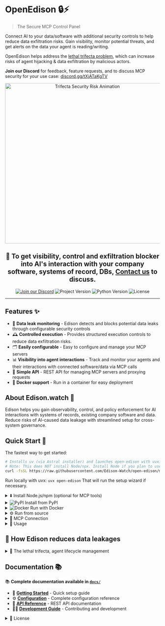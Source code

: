 # OpenEdison 🔒⚡️

> The Secure MCP Control Panel

Connect AI to your data/software with additional security controls to help reduce data exfiltration risks. Gain visibility, monitor potential threats, and get alerts on the data your agent is reading/writing.

OpenEdison helps address the [lethal trifecta problem](https://simonwillison.net/2025/Jun/16/the-lethal-trifecta/), which can increase risks of agent hijacking & data exfiltration by malicious actors.

**Join our Discord** for feedback, feature requests, and to discuss MCP security for your use case: [discord.gg/tXjATaKgTV](https://discord.gg/tXjATaKgTV)

<p align="center">
  <img src="media/trifecta520p.gif" alt="Trifecta Security Risk Animation" width="520">
</p>

<div align="center">
  <h2>📧 To get visibility, control and exfiltration blocker into AI's interaction with your company software, systems of record, DBs, <a href="mailto:hello@edison.watch">Contact us</a> to discuss.</h2>
</div>

<p align="center">
  <a href="https://discord.gg/tXjATaKgTV"><img alt="Join our Discord" src="https://img.shields.io/badge/Discord-Join%20us-5865F2?logo=discord&logoColor=white"></a>
  <img alt="Project Version" src="https://img.shields.io/pypi/v/open-edison?label=version&color=blue">
  <img alt="Python Version" src="https://img.shields.io/badge/python-3.12-blue?logo=python">
  <img src="https://img.shields.io/badge/License-GPLv3-blue" alt="License">

</p>

---

## Features ✨

- 🛑 **Data leak monitoring** - Edison detects and blocks potential data leaks through configurable security controls
- 🕰️ **Controlled execution** - Provides structured execution controls to reduce data exfiltration risks.
- 🗂️ **Easily configurable** - Easy to configure and manage your MCP servers
- 📊 **Visibility into agent interactions** - Track and monitor your agents and their interactions with connected software/data via MCP calls
- 🔗 **Simple API** - REST API for managing MCP servers and proxying requests
- 🐳 **Docker support** - Run in a container for easy deployment

## About Edison.watch 🏢

Edison helps you gain observability, control, and policy enforcement for AI interactions with systems of records, existing company software and data. Reduce risks of AI-caused data leakage with streamlined setup for cross-system governance.

## Quick Start 🚀

The fastest way to get started:

```bash
# Installs uv (via Astral installer) and launches open-edison with uvx.
# Note: This does NOT install Node/npx. Install Node if you plan to use npx-based tools like mcp-remote.
curl -fsSL https://raw.githubusercontent.com/Edison-Watch/open-edison/main/curl_pipe_bash.sh | bash
```

Run locally with uvx: `uvx open-edison`
That will run the setup wizard if necessary.

<details>
<summary>⬇️ Install Node.js/npm (optional for MCP tools)</summary>

If you need `npx` (for Node-based MCP tools like `mcp-remote`), install Node.js as well:

![macOS](https://img.shields.io/badge/mac%20os-000000?style=for-the-badge&logo=apple&logoColor=white)

- uv: `curl -fsSL https://astral.sh/uv/install.sh | sh`
- Node/npx: `brew install node`

![Linux](https://img.shields.io/badge/Linux-FCC624?style=for-the-badge&logo=linux&logoColor=black)

- uv: `curl -fsSL https://astral.sh/uv/install.sh | sh`
- Node/npx: `sudo apt-get update && sudo apt-get install -y nodejs npm`

![Windows](https://img.shields.io/badge/Windows-0078D6?style=for-the-badge&logo=windows&logoColor=white)

- uv: `powershell -ExecutionPolicy ByPass -c "irm https://astral.sh/uv/install.ps1 | iex"`
- Node/npx: `winget install -e --id OpenJS.NodeJS`

After installation, ensure that `npx` is available on PATH.
</details>

<details>
<summary><img src="https://img.shields.io/badge/pypi-3775A9?style=for-the-badge&logo=pypi&logoColor=white" alt="PyPI"> Install from PyPI</summary>

#### Prerequisites

- Pipx/uvx

```bash
# Using uvx
uvx open-edison

# Using pipx
pipx install open-edison
open-edison
```

Run with a custom config directory:

```bash
open-edison run --config-dir ~/edison-config
# or via environment variable
OPEN_EDISON_CONFIG_DIR=~/edison-config open-edison run
```

</details>

<details>
<summary><img src="https://img.shields.io/badge/Docker-2CA5E0?style=for-the-badge&logo=docker&logoColor=white" alt="Docker"> Run with Docker</summary>

There is a dockerfile for simple local setup.

```bash
# Single-line:
git clone https://github.com/Edison-Watch/open-edison.git && cd open-edison && make docker_run

# Or
# Clone repo
git clone https://github.com/Edison-Watch/open-edison.git
# Enter repo
cd open-edison
# Build and run
make docker_run
```

The MCP server will be available at `http://localhost:3000` and the api + frontend at `http://localhost:3001`. 🌐

</details>

<details>
<summary>⚙️ Run from source</summary>

1. Clone the repository:

```bash
git clone https://github.com/Edison-Watch/open-edison.git
cd open-edison
```

1. Set up the project:

```bash
make setup
```

1. Edit `config.json` to configure your MCP servers. See the full file: [config.json](config.json), it looks like:

```json
{
  "server": { "host": "0.0.0.0", "port": 3000, "api_key": "..." },
  "logging": { "level": "INFO", "database_path": "sessions.db" },
  "mcp_servers": [
    { "name": "filesystem", "command": "uvx", "args": ["mcp-server-filesystem", "/tmp"], "enabled": true },
    { "name": "github", "enabled": false, "env": { "GITHUB_PERSONAL_ACCESS_TOKEN": "..." } }
  ]
}
```

1. Run the server:

```bash
make run
# or, from the installed package
open-edison run
```

The server will be available at `http://localhost:3000`. 🌐

</details>

<details>
<summary>🔌 MCP Connection</summary>

Connect any MCP client to Open Edison (requires Node.js/npm for `npx`):

```bash
npx -y mcp-remote http://localhost:3000/mcp/ --http-only --header "Authorization: Bearer your-api-key"
```

Or add to your MCP client config:

```json
{
  "mcpServers": {
    "open-edison": {
      "command": "npx",
      "args": ["-y", "mcp-remote", "http://localhost:3000/mcp/", "--http-only", "--header", "Authorization: Bearer your-api-key"]
    }
  }
}
```

</details>

<details>
<summary>🧭 Usage</summary>

### API Endpoints

See [API Reference](docs/quick-reference/api_reference.md) for full API documentation.

<details>
<summary>🛠️ Development</summary>

### Setup 🧰

Setup from source as above.

### Run ▶️

Server doesn't have any auto-reload at the moment, so you'll need to run & ctrl-c this during development.

```bash
make run
```

### Tests/code quality ✅

We expect `make ci` to return cleanly.

```bash
make ci
```

</details>

<details>
<summary>⚙️ Configuration (config.json)</summary>

## Configuration ⚙️

The `config.json` file contains all configuration:

- `server.host` - Server host (default: localhost)
- `server.port` - Server port (default: 3000)
- `server.api_key` - API key for authentication
- `logging.level` - Log level (DEBUG, INFO, WARNING, ERROR)
- `mcp_servers` - Array of MCP server configurations

Each MCP server configuration includes:

- `name` - Unique name for the server
- `command` - Command to run the MCP server
- `args` - Arguments for the command
- `env` - Environment variables (optional)
- `enabled` - Whether to auto-start this server

</details>

</details>

## 🔐 How Edison reduces data leakages

<details>
<summary>🔱 The lethal trifecta, agent lifecycle management</summary>

Open Edison includes a comprehensive security monitoring system that tracks the "lethal trifecta" of AI agent risks, as described in [Simon Willison's blog post](https://simonwillison.net/2025/Jun/16/the-lethal-trifecta/):

<img src="media/lethal-trifecta.png" alt="The lethal trifecta diagram showing the three key AI agent security risks" width="70%">

1. **Private data access** - Access to sensitive local files/data
2. **Untrusted content exposure** - Exposure to external/web content  
3. **External communication** - Ability to write/send data externally

<img src="media/pam-diagram.png" alt="Privileged Access Management (PAM) example showing the lethal trifecta in action" width="90%">

The configuration allows you to classify these risks across **tools**, **resources**, and **prompts** using separate configuration files.

In addition to trifecta, we track Access Control Level (ACL) for each tool call,
that is, each tool has an ACL level (one of PUBLIC, PRIVATE, or SECRET), and we track the highest ACL level for each session.
If a write operation is attempted to a lower ACL level, it can be blocked based on your configuration.

### 🧰 Tool Permissions (`tool_permissions.json`)

Defines security classifications for MCP tools. See full file: [tool_permissions.json](tool_permissions.json), it looks like:

```json
{
  "_metadata": { "last_updated": "2025-08-07" },
  "builtin": {
    "get_security_status": { "enabled": true, "write_operation": false, "read_private_data": false, "read_untrusted_public_data": false, "acl": "PUBLIC" }
  },
  "filesystem": {
    "read_file": { "enabled": true, "write_operation": false, "read_private_data": true, "read_untrusted_public_data": false, "acl": "PRIVATE" },
    "write_file": { "enabled": true, "write_operation": true, "read_private_data": true, "read_untrusted_public_data": false, "acl": "PRIVATE" }
  }
}
```

<details>
<summary>📁 Resource Permissions (`resource_permissions.json`)</summary>

### Resource Permissions (`resource_permissions.json`)

Defines security classifications for resource access patterns. See full file: [resource_permissions.json](resource_permissions.json), it looks like:

```json
{
  "_metadata": { "last_updated": "2025-08-07" },
  "builtin": { "config://app": { "enabled": true, "write_operation": false, "read_private_data": false, "read_untrusted_public_data": false } }
}
```

</details>

<details>
<summary>💬 Prompt Permissions (`prompt_permissions.json`)</summary>

### Prompt Permissions (`prompt_permissions.json`)

Defines security classifications for prompt types. See full file: [prompt_permissions.json](prompt_permissions.json), it looks like:

```json
{
  "_metadata": { "last_updated": "2025-08-07" },
  "builtin": { "summarize_text": { "enabled": true, "write_operation": false, "read_private_data": false, "read_untrusted_public_data": false } }
}
```

</details>

### Wildcard Patterns ✨

All permission types support wildcard patterns:

- **Tools**: `server_name/*` (e.g., `filesystem/*` matches all filesystem tools)
- **Resources**: `scheme:*` (e.g., `file:*` matches all file resources)  
- **Prompts**: `type:*` (e.g., `template:*` matches all template prompts)

### Security Monitoring 🕵️

**All items must be explicitly configured** - unknown tools/resources/prompts will be rejected for security.

Use the `get_security_status` tool to monitor your session's current risk level and see which capabilities have been accessed. When the lethal trifecta is achieved (all three risk flags set), further potentially dangerous operations are blocked.

</details>

## Documentation 📚

📚 **Complete documentation available in [`docs/`](docs/)**

- 🚀 **[Getting Started](docs/quick-reference/config_quick_start.md)** - Quick setup guide
- ⚙️ **[Configuration](docs/core/configuration.md)** - Complete configuration reference
- 📡 **[API Reference](docs/quick-reference/api_reference.md)** - REST API documentation
- 🧑‍💻 **[Development Guide](docs/development/development_guide.md)** - Contributing and development

<details>
<summary>📄 License</summary>

GPL-3.0 License - see [LICENSE](LICENSE) for details.

</details>
